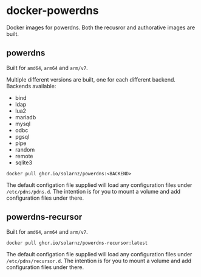 # docker-powerdns

Docker images for powerdns. Both the recusror and authorative images are built.

## powerdns
Built for `amd64`, `arm64` and `arm/v7`.

Multiple different versions are built, one for each different backend.
Backends available:
- bind
- ldap
- lua2
- mariadb
- mysql
- odbc
- pgsql
- pipe
- random
- remote
- sqlite3

```
docker pull ghcr.io/solarnz/powerdns:<BACKEND>
```

The default configation file supplied will load any configuration files under `/etc/pdns/pdns.d`. The intention is for you to mount a volume and add configuration files under there.

## powerdns-recursor
Built for `amd64`, `arm64` and `arm/v7`.

```
docker pull ghcr.io/solarnz/powerdns-recursor:latest
```

The default configation file supplied will load any configuration files under `/etc/pdns/recursor.d`. The intention is for you to mount a volume and add configuration files under there.
